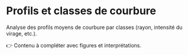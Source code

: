 # Profils et classes de courbure

Analyse des profils moyens de courbure par classes (rayon, intensité du virage, etc.).

👉 Contenu à compléter avec figures et interprétations.
